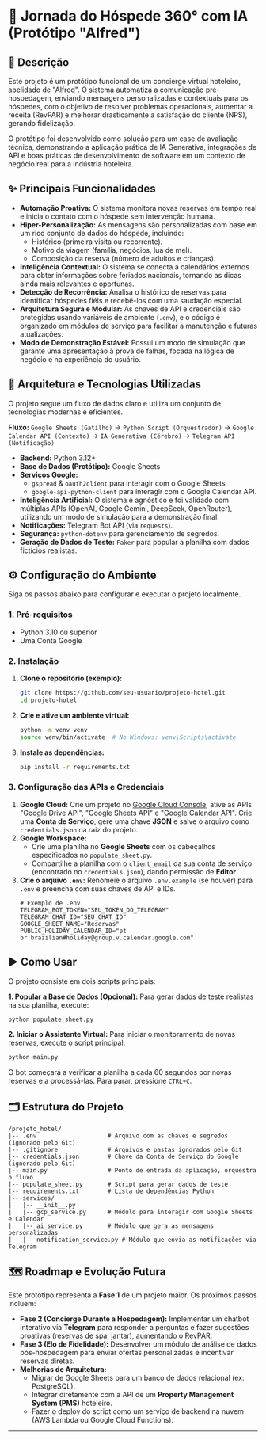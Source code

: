 # 🏨 Jornada do Hóspede 360° com IA (Protótipo "Alfred")

## 📜 Descrição

Este projeto é um protótipo funcional de um concierge virtual hoteleiro, apelidado de "Alfred". O sistema automatiza a comunicação pré-hospedagem, enviando mensagens personalizadas e contextuais para os hóspedes, com o objetivo de resolver problemas operacionais, aumentar a receita (RevPAR) e melhorar drasticamente a satisfação do cliente (NPS), gerando fidelização.

O protótipo foi desenvolvido como solução para um case de avaliação técnica, demonstrando a aplicação prática de IA Generativa, integrações de API e boas práticas de desenvolvimento de software em um contexto de negócio real para a indústria hoteleira.

## ✨ Principais Funcionalidades

  - **Automação Proativa:** O sistema monitora novas reservas em tempo real e inicia o contato com o hóspede sem intervenção humana.
  - **Hiper-Personalização:** As mensagens são personalizadas com base em um rico conjunto de dados do hóspede, incluindo:
      - Histórico (primeira visita ou recorrente).
      - Motivo da viagem (família, negócios, lua de mel).
      - Composição da reserva (número de adultos e crianças).
  - **Inteligência Contextual:** O sistema se conecta a calendários externos para obter informações sobre feriados nacionais, tornando as dicas ainda mais relevantes e oportunas.
  - **Detecção de Recorrência:** Analisa o histórico de reservas para identificar hóspedes fiéis e recebê-los com uma saudação especial.
  - **Arquitetura Segura e Modular:** As chaves de API e credenciais são protegidas usando variáveis de ambiente (`.env`), e o código é organizado em módulos de serviço para facilitar a manutenção e futuras atualizações.
  - **Modo de Demonstração Estável:** Possui um modo de simulação que garante uma apresentação à prova de falhas, focada na lógica de negócio e na experiência do usuário.

## 🚀 Arquitetura e Tecnologias Utilizadas

O projeto segue um fluxo de dados claro e utiliza um conjunto de tecnologias modernas e eficientes.

**Fluxo:** `Google Sheets (Gatilho)` → `Python Script (Orquestrador)` → `Google Calendar API (Contexto)` → `IA Generativa (Cérebro)` → `Telegram API (Notificação)`

  - **Backend:** Python 3.12+
  - **Base de Dados (Protótipo):** Google Sheets
  - **Serviços Google:**
      - `gspread` & `oauth2client` para interagir com o Google Sheets.
      - `google-api-python-client` para interagir com o Google Calendar API.
  - **Inteligência Artificial:** O sistema é agnóstico e foi validado com múltiplas APIs (OpenAI, Google Gemini, DeepSeek, OpenRouter), utilizando um modo de simulação para a demonstração final.
  - **Notificações:** Telegram Bot API (via `requests`).
  - **Segurança:** `python-dotenv` para gerenciamento de segredos.
  - **Geração de Dados de Teste:** `Faker` para popular a planilha com dados fictícios realistas.

## ⚙️ Configuração do Ambiente

Siga os passos abaixo para configurar e executar o projeto localmente.

### 1\. Pré-requisitos

  - Python 3.10 ou superior
  - Uma Conta Google

### 2\. Instalação

1.  **Clone o repositório (exemplo):**
    ```bash
    git clone https://github.com/seu-usuario/projeto-hotel.git
    cd projeto-hotel
    ```
2.  **Crie e ative um ambiente virtual:**
    ```bash
    python -m venv venv
    source venv/bin/activate  # No Windows: venv\Scripts\activate
    ```
3.  **Instale as dependências:**
    ```bash
    pip install -r requirements.txt
    ```

### 3\. Configuração das APIs e Credenciais

1.  **Google Cloud:** Crie um projeto no [Google Cloud Console](https://console.cloud.google.com/), ative as APIs "Google Drive API", "Google Sheets API" e "Google Calendar API". Crie uma **Conta de Serviço**, gere uma chave **JSON** e salve o arquivo como `credentials.json` na raiz do projeto.
2.  **Google Workspace:**
      - Crie uma planilha no **Google Sheets** com os cabeçalhos especificados no `populate_sheet.py`.
      - Compartilhe a planilha com o `client_email` da sua conta de serviço (encontrado no `credentials.json`), dando permissão de **Editor**.
3.  **Crie o arquivo `.env`:** Renomeie o arquivo `.env.example` (se houver) para `.env` e preencha com suas chaves de API e IDs.
    ```dotenv
    # Exemplo de .env
    TELEGRAM_BOT_TOKEN="SEU_TOKEN_DO_TELEGRAM"
    TELEGRAM_CHAT_ID="SEU_CHAT_ID"
    GOOGLE_SHEET_NAME="Reservas"
    PUBLIC_HOLIDAY_CALENDAR_ID="pt-br.brazilian#holiday@group.v.calendar.google.com"
    ```

## ▶️ Como Usar

O projeto consiste em dois scripts principais:

**1. Popular a Base de Dados (Opcional):**
Para gerar dados de teste realistas na sua planilha, execute:

```bash
python populate_sheet.py
```

**2. Iniciar o Assistente Virtual:**
Para iniciar o monitoramento de novas reservas, execute o script principal:

```bash
python main.py
```

O bot começará a verificar a planilha a cada 60 segundos por novas reservas e a processá-las. Para parar, pressione `CTRL+C`.

## 🗂️ Estrutura do Projeto

```
/projeto_hotel/
|-- .env                    # Arquivo com as chaves e segredos (ignorado pelo Git)
|-- .gitignore              # Arquivos e pastas ignorados pelo Git
|-- credentials.json        # Chave da Conta de Serviço do Google (ignorado pelo Git)
|-- main.py                 # Ponto de entrada da aplicação, orquestra o fluxo
|-- populate_sheet.py       # Script para gerar dados de teste
|-- requirements.txt        # Lista de dependências Python
|-- services/
|   |-- __init__.py
|   |-- gcp_service.py      # Módulo para interagir com Google Sheets e Calendar
|   |-- ai_service.py       # Módulo que gera as mensagens personalizadas
|   |-- notification_service.py # Módulo que envia as notificações via Telegram
```

## 🗺️ Roadmap e Evolução Futura

Este protótipo representa a **Fase 1** de um projeto maior. Os próximos passos incluem:


  - **Fase 2 (Concierge Durante a Hospedagem):** Implementar um chatbot interativo via **Telegram** para responder a perguntas e fazer sugestões proativas (reservas de spa, jantar), aumentando o RevPAR.
  - **Fase 3 (Elo de Fidelidade):** Desenvolver um módulo de análise de dados pós-hospedagem para enviar ofertas personalizadas e incentivar reservas diretas.
  - **Melhorias de Arquitetura:**
      - Migrar de Google Sheets para um banco de dados relacional (ex: PostgreSQL).
      - Integrar diretamente com a API de um **Property Management System (PMS)** hoteleiro.
      - Fazer o deploy do script como um serviço de backend na nuvem (AWS Lambda ou Google Cloud Functions).

-----